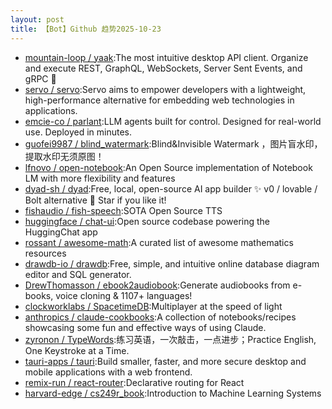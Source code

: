 ```yaml
---
layout: post
title: 【Bot】Github 趋势2025-10-23
---
```


* [mountain-loop / yaak](https://github.com/mountain-loop/yaak):The most intuitive desktop API client. Organize and execute REST, GraphQL, WebSockets, Server Sent Events, and gRPC 🦬
* [servo / servo](https://github.com/servo/servo):Servo aims to empower developers with a lightweight, high-performance alternative for embedding web technologies in applications.
* [emcie-co / parlant](https://github.com/emcie-co/parlant):LLM agents built for control. Designed for real-world use. Deployed in minutes.
* [guofei9987 / blind_watermark](https://github.com/guofei9987/blind_watermark):Blind&Invisible Watermark ，图片盲水印，提取水印无须原图！
* [lfnovo / open-notebook](https://github.com/lfnovo/open-notebook):An Open Source implementation of Notebook LM with more flexibility and features
* [dyad-sh / dyad](https://github.com/dyad-sh/dyad):Free, local, open-source AI app builder ✨ v0 / lovable / Bolt alternative 🌟 Star if you like it!
* [fishaudio / fish-speech](https://github.com/fishaudio/fish-speech):SOTA Open Source TTS
* [huggingface / chat-ui](https://github.com/huggingface/chat-ui):Open source codebase powering the HuggingChat app
* [rossant / awesome-math](https://github.com/rossant/awesome-math):A curated list of awesome mathematics resources
* [drawdb-io / drawdb](https://github.com/drawdb-io/drawdb):Free, simple, and intuitive online database diagram editor and SQL generator.
* [DrewThomasson / ebook2audiobook](https://github.com/DrewThomasson/ebook2audiobook):Generate audiobooks from e-books, voice cloning & 1107+ languages!
* [clockworklabs / SpacetimeDB](https://github.com/clockworklabs/SpacetimeDB):Multiplayer at the speed of light
* [anthropics / claude-cookbooks](https://github.com/anthropics/claude-cookbooks):A collection of notebooks/recipes showcasing some fun and effective ways of using Claude.
* [zyronon / TypeWords](https://github.com/zyronon/TypeWords):练习英语，一次敲击，一点进步；Practice English, One Keystroke at a Time.
* [tauri-apps / tauri](https://github.com/tauri-apps/tauri):Build smaller, faster, and more secure desktop and mobile applications with a web frontend.
* [remix-run / react-router](https://github.com/remix-run/react-router):Declarative routing for React
* [harvard-edge / cs249r_book](https://github.com/harvard-edge/cs249r_book):Introduction to Machine Learning Systems
